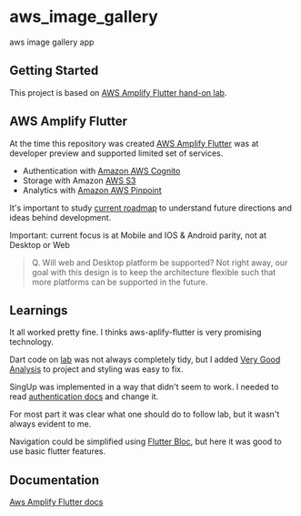 # aws_image_gallery

aws image gallery app

## Getting Started

This project is based on [AWS Amplify Flutter hand-on lab](https://aws.amazon.com/getting-started/hands-on/build-flutter-app-amplify/).

## AWS Amplify Flutter

At the time this repository was created [AWS Amplify Flutter](https://github.com/aws-amplify/amplify-flutter) was at developer preview and supported limited set of services.

- Authentication with [Amazon AWS Cognito](https://aws.amazon.com/cognito/)
- Storage with Amazon [AWS S3](https://aws.amazon.com/s3/)
- Analytics with [Amazon AWS Pinpoint](https://aws.amazon.com/pinpoint/)

It's important to study [current roadmap](https://github.com/aws-amplify/amplify-flutter/issues/5) to understand future directions and ideas behind development.

Important: current focus is at Mobile and IOS & Android parity, not at Desktop or Web

> Q. Will web and Desktop platform be supported?
> Not right away, our goal with this design is to keep the architecture flexible such that more platforms can be supported in the future.

## Learnings

It all worked pretty fine. I thinks aws-aplify-flutter is very promising technology.

Dart code on [lab](https://aws.amazon.com/getting-started/hands-on/build-flutter-app-amplify/) was not always completely tidy, but I added [Very Good Analysis](https://pub.dev/packages/very_good_analysis) to project and styling was easy to fix.

SingUp was implemented in a way that didn't seem to work. I needed to read [authentication docs](https://docs.amplify.aws/lib/auth/signin/q/platform/flutter) and change it.

For most part it was clear what one should do to follow lab, but it wasn't always evident to me.

Navigation could be simplified using [Flutter Bloc](https://pub.dev/packages/flutter_bloc), but here it was good to use basic flutter features.

## Documentation

[Aws Amplify Flutter docs](https://docs.amplify.aws/lib/q/platform/flutter)